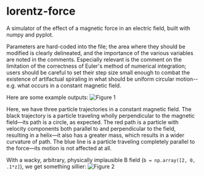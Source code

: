 # lorentz-force

A simulator of the effect of a magnetic force in an electric field, built with numpy and pyplot.

Parameters are hard-coded into the file; the area where they should be modified is clearly delineated, and the importance of the various variables are noted in the comments. Especially relevant is the comment on the limitation of the correctness of Euler's method of numerical integration; users should be careful to set their step size small enough to combat the existence of artifactual spiraling in what should be uniform circular motion--e.g. what occurs in a constant magnetic field. 

Here are some example outputs:
![Figure 1](http://catherinemoresco.github.com/lorentz-force/readme-assets/img/figure_1.png)

Here, we have three particle trajectories in a constant magnetic field. The black trajectory is a particle traveling wholly perpendicular to the magnetic field—its path is a circle, as expected. The red path is a particle with velocity components both parallel to and perpendicular to the field, resulting in a helix—it also has a greater mass, which results in a wider curvature of path. The blue line is a particle traveling completely parallel to the force—its motion is not affected at all.

With a wacky, arbitrary, physically implausible B field (`b = np.array([2, 0, .1*z]`), we get something sillier:
![Figure 2](https://raw.githubusercontent.com/catherinemoresco/lorentz-force/master/readme-assets/figure_2.png)

